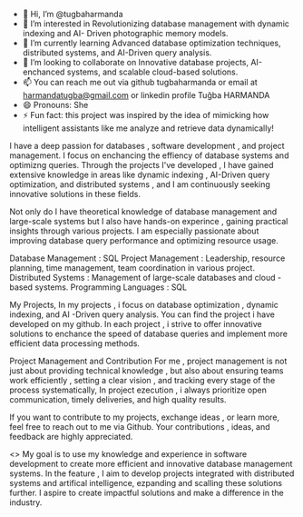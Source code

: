 - 👋 Hi, I’m @tugbaharmanda
- 👀 I’m interested in Revolutionizing database management with dynamic indexing and AI- Driven photographic memory models.
- 🌱 I’m currently learning Advanced database optimization techniques, distributed systems, and AI-Driven query analysis.
- 💞️ I’m looking to collaborate on Innovative database projects, AI-enchanced systems, and scalable cloud-based solutions.
- 📫 You can reach me out via github tugbaharmanda or email at harmandatugba@gmail.com or linkedin profile Tuğba HARMANDA
- 😄 Pronouns: She
- ⚡ Fun fact: this project was inspired by the idea of mimicking how intelligent assistants like me analyze and retrieve data dynamically!


I have a deep passion for databases , software development , and project management. I focus on enchancing the effiency of database systems and optimizng queries. Through the projects I've developed , I have gained extensive
knowledge in areas like dynamic indexing , AI-Driven query optimization, and distributed systems , and I am continuously seeking innovative solutions in these fields.

Not only do I have theoretical knowledge of database management and large-scale systems but I also have hands-on experince , gaining practical insights through various projects. I am especially passionate about improving database
query performance and optimizing resource usage.

<Technical Skills>
Database Management : SQL
Project Management : Leadership, resource planning, time management, team coordination in various project.
Distributed Systems : Management of large-scale databases and cloud - based systems.
Programming Languages : SQL

My Projects,
In my projects , i focus on database optimization , dynamic indexing, and AI -Driven query analysis. You can find the project i have developed on my github. In each project , i strive to offer innovative solutions to enchance the speed of database queries and implement more efficient data processing methods.

Project Management and Contribution
For me , project management is not just about providing technical knowledge , but also about ensuring teams work efficiently , setting a clear vision , and tracking every stage of the process systematically, In project ezecution , i always 
prioritize open communication, timely deliveries, and high quality results.

<Contact Me>
If you want to contribute to my projects, exchange ideas , or learn more, feel free to reach out to me via Github. Your contributions , ideas, and feedback are highly appreciated.

<<My Goal and Feature Plans>>
My goal is to use my knowledge and experience in software development to create more efficient and innovative database management systems. In the feature , I aim to develop projects integrated with distributed systems and artifical intelligence, ezpanding and scalling these solutions further. I aspire to create impactful solutions and make a difference in the industry.
